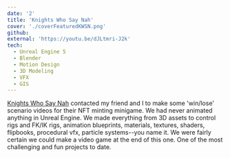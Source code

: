 ```yaml
---
date: '2'
title: 'Knights Who Say Nah'
cover: './coverFeaturedKWSN.png'
github:
external: 'https://youtu.be/dJLtmri-J2k'
tech:
  - Unreal Engine 5
  - Blender
  - Motion Design
  - 3D Modeling
  - VFX
  - GIS
---
```


[Knights Who Say Nah](https://www.knightssaynah.com) contacted my friend and I to make some 'win/lose' scenario videos for their NFT minting minigame. We had never animated anything in Unreal Engine. We made everything from 3D assets to control rigs and FK/IK rigs, animation blueprints, materials, textures, shaders, flipbooks, procedural vfx, particle systems--you name it. We were fairly certain we could make a video game at the end of this one. One of the most challenging and fun projects to date.
